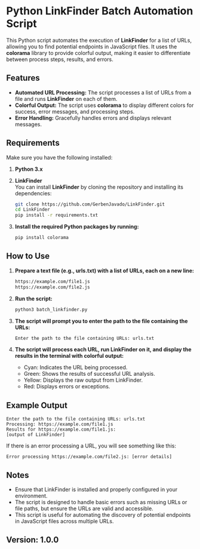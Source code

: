 # Python LinkFinder Batch Automation Script

This Python script automates the execution of **LinkFinder** for a list of URLs, allowing you to find potential endpoints in JavaScript files. It uses the **colorama** library to provide colorful output, making it easier to differentiate between process steps, results, and errors.

## Features

- **Automated URL Processing:** The script processes a list of URLs from a file and runs **LinkFinder** on each of them.
- **Colorful Output:** The script uses **colorama** to display different colors for success, error messages, and processing steps.
- **Error Handling:** Gracefully handles errors and displays relevant messages.

## Requirements

Make sure you have the following installed:

1. **Python 3.x**
2. **LinkFinder**  
   You can install **LinkFinder** by cloning the repository and installing its dependencies:

   ```bash
   git clone https://github.com/GerbenJavado/LinkFinder.git
   cd LinkFinder
   pip install -r requirements.txt
   
2. **Install the required Python packages by running:**
   ```bash
   pip install colorama

## How to Use

1. **Prepare a text file (e.g., urls.txt) with a list of URLs, each on a new line:**

   ```bash
   https://example.com/file1.js
   https://example.com/file2.js

2. **Run the script:**

   ```bash
   python3 batch_linkfinder.py

3. **The script will prompt you to enter the path to the file containing the URLs:**

   ```bash
   Enter the path to the file containing URLs: urls.txt

4. **The script will process each URL, run LinkFinder on it, and display the results in the terminal with colorful output:**

   - Cyan: Indicates the URL being processed.
   - Green: Shows the results of successful URL analysis.
   - Yellow: Displays the raw output from LinkFinder.
   - Red: Displays errors or exceptions.

## Example Output

   ```
   Enter the path to the file containing URLs: urls.txt
   Processing: https://example.com/file1.js
   Results for https://example.com/file1.js:
   [output of LinkFinder]
   ```

If there is an error processing a URL, you will see something like this:

   ```
   Error processing https://example.com/file2.js: [error details]
   ```

## Notes

   - Ensure that LinkFinder is installed and properly configured in your environment.
   - The script is designed to handle basic errors such as missing URLs or file paths, but ensure the URLs are valid and accessible.
   - This script is useful for automating the discovery of potential endpoints in JavaScript files across multiple URLs.

## Version: 1.0.0